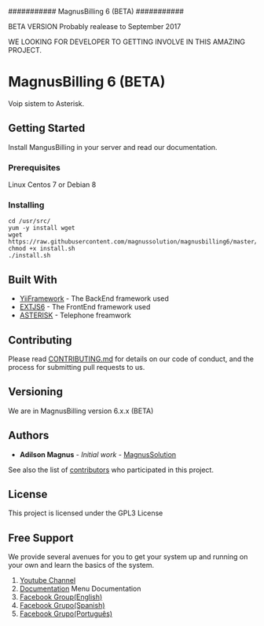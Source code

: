 ###########
MagnusBilling 6 (BETA)
###########

BETA VERSION Probably realease to September 2017

WE LOOKING FOR DEVELOPER TO  GETTING INVOLVE IN THIS AMAZING PROJECT.


# MagnusBilling 6 (BETA)

Voip sistem to Asterisk.

## Getting Started

Install MangusBilling in your server and read our documentation.

### Prerequisites

Linux Centos 7 or Debian 8


### Installing
```
cd /usr/src/
yum -y install wget
wget https://raw.githubusercontent.com/magnussolution/magnusbilling6/master/script/install.sh
chmod +x install.sh
./install.sh

```


## Built With

* [YiiFramework](http://www.yiiframework.com) - The BackEnd framework used
* [EXTJS6](https://www.sencha.com/products/extjs) - The FrontEnd framework used
* [ASTERISK](http://www.asterisk.org) - Telephone freamwork

## Contributing

Please read [CONTRIBUTING.md](https://github.com/magnussolution/magnusbilling6/blob/master/CONTRIBUTING.md) for details on our code of conduct, and the process for submitting pull requests to us.

## Versioning

We are in MagnusBilling version 6.x.x (BETA)

## Authors

* **Adilson Magnus** - *Initial work* - [MagnusSolution](https://magnussolution.com)

See also the list of [contributors](https://github.com/magnussolution/magnusbilling6/contributors) who participated in this project.

## License

This project is licensed under the GPL3 License

Free Support
--------------------------------------
We provide several avenues for you to get your system up and running on your own and learn the basics of the system.

1. [Youtube Channel](https://www.youtube.com/channel/UCish_6Lxfkh29n4CLVEd90Q)
2. [Documentation](https://magnusbilling.com) Menu Documentation
3. [Facebook Group(English)](https://www.facebook.com/groups/1530184480421287/)
4. [Facebook Grupo(Spanish)](https://www.facebook.com/groups/217242972284136/)
5. [Facebook Grupo(Português)](https://www.facebook.com/groups/371784470023690)
